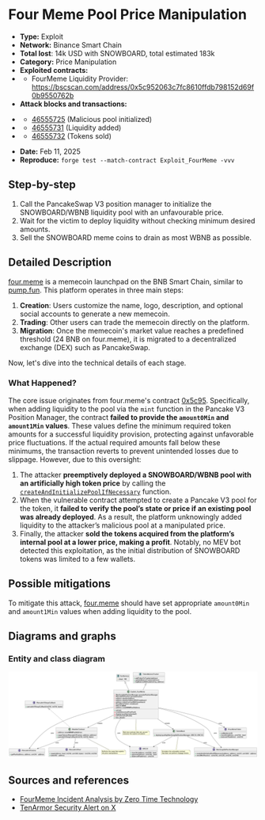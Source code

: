 
# Four Meme Pool Price Manipulation
- **Type:** Exploit
- **Network:** Binance Smart Chain
- **Total lost**: 14k USD with SNOWBOARD, total estimated 183k
- **Category:** Price Manipulation
- **Exploited contracts:**
- - FourMeme Liquidity Provider: https://bscscan.com/address/0x5c952063c7fc8610ffdb798152d69f0b9550762b
- **Attack blocks and transactions:** 

* * [46555725](https://bscscan.com/tx/0x4235b006b94a79219181623a173a8a6aadacabd01d6619146ffd6fbcbb206dff) (Malicious pool initialized)
* * [46555731](https://bscscan.com/tx/0xe0daa3bf68c1a714f255294bd829ae800a381624417ed4b474b415b9d2efeeb5) (Liquidity added)
* * [46555732](https://bscscan.com/tx/0x2902f93a0e0e32893b6d5c907ee7bb5dabc459093efa6dbc6e6ba49f85c27f61) (Tokens sold)

- **Date:** Feb 11, 2025
- **Reproduce:** `forge test --match-contract Exploit_FourMeme -vvv`

## Step-by-step 
1. Call the PancakeSwap V3 position manager to initialize the SNOWBOARD/WBNB liquidity pool with an unfavourable price.
2. Wait for the victim to deploy liquidity without checking minimum desired amounts.
3. Sell the SNOWBOARD meme coins to drain as most WBNB as possible.

## Detailed Description

[four.meme](https://four.meme/) is a memecoin launchpad on the BNB Smart Chain, similar to [pump.fun](https://pump.fun/). This platform operates in three main steps:

1. **Creation**: Users customize the name, logo, description, and optional social accounts to generate a new memecoin.
2. **Trading**: Other users can trade the memecoin directly on the platform.
3. **Migration**: Once the memecoin's market value reaches a predefined threshold (24 BNB on four.meme), it is migrated to a decentralized exchange (DEX) such as PancakeSwap.

Now, let's dive into the technical details of each stage.

### What Happened?

The core issue originates from four.meme's contract [0x5c95](https://bscscan.com/address/0x5c952063c7fc8610ffdb798152d69f0b9550762b). Specifically, when adding liquidity to the pool via the `mint` function in the Pancake V3 Position Manager, the contract **failed to provide the `amount0Min` and `amount1Min` values**. These values define the minimum required token amounts for a successful liquidity provision, protecting against unfavorable price fluctuations. If the actual required amounts fall below these minimums, the transaction reverts to prevent unintended losses due to slippage. However, due to this oversight:

1. The attacker **preemptively deployed a SNOWBOARD/WBNB pool with an artificially high token price** by calling the [`createAndInitializePoolIfNecessary`](https://docs.uniswap.org/contracts/v3/reference/periphery/base/PoolInitializer) function.
2. When the vulnerable contract attempted to create a Pancake V3 pool for the token, it **failed to verify the pool’s state or price if an existing pool was already deployed**. As a result, the platform unknowingly added liquidity to the attacker’s malicious pool at a manipulated price.
3. Finally, the attacker **sold the tokens acquired from the platform’s internal pool at a lower price, making a profit**. Notably, no MEV bot detected this exploitation, as the initial distribution of SNOWBOARD tokens was limited to a few wallets.


## Possible mitigations

To mitigate this attack, [four.meme](https://four.meme/) should have set appropriate `amount0Min` and `amount1Min` values when adding liquidity to the pool.

## Diagrams and graphs

### Entity and class diagram
![PlantUML](./FourMemeExploitDiagram.png)

## Sources and references
- [FourMeme Incident Analysis by Zero Time Technology](https://www.chaincatcher.com/en/article/2167296)
- [TenArmor Security Alert on X](https://x.com/TenArmorAlert/status/1889515007404286019)
